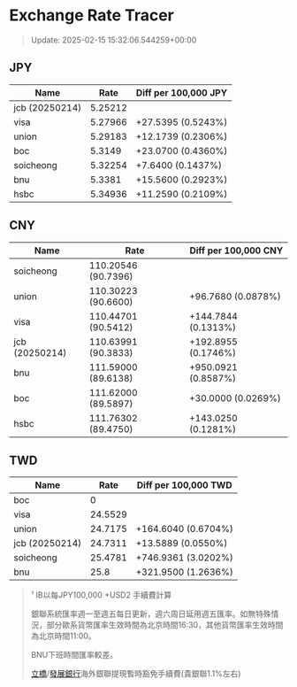 # Exchange Rate Tracer

> Update: 2025-02-15 15:32:06.544259+00:00

## JPY

| Name           |    Rate | Diff per 100,000 JPY   |
|----------------|---------|------------------------|
| jcb (20250214) | 5.25212 |                        |
| visa           | 5.27966 | +27.5395 (0.5243%)     |
| union          | 5.29183 | +12.1739 (0.2306%)     |
| boc            | 5.3149  | +23.0700 (0.4360%)     |
| soicheong      | 5.32254 | +7.6400 (0.1437%)      |
| bnu            | 5.3381  | +15.5600 (0.2923%)     |
| hsbc           | 5.34936 | +11.2590 (0.2109%)     |

## CNY

| Name           | Rate                | Diff per 100,000 CNY   |
|----------------|---------------------|------------------------|
| soicheong      | 110.20546	(90.7396) |                        |
| union          | 110.30223	(90.6600) | +96.7680 (0.0878%)     |
| visa           | 110.44701	(90.5412) | +144.7844 (0.1313%)    |
| jcb (20250214) | 110.63991	(90.3833) | +192.8955 (0.1746%)    |
| bnu            | 111.59000	(89.6138) | +950.0921 (0.8587%)    |
| boc            | 111.62000	(89.5897) | +30.0000 (0.0269%)     |
| hsbc           | 111.76302	(89.4750) | +143.0250 (0.1281%)    |

## TWD

| Name           |    Rate | Diff per 100,000 TWD   |
|----------------|---------|------------------------|
| boc            |  0      |                        |
| visa           | 24.5529 |                        |
| union          | 24.7175 | +164.6040 (0.6704%)    |
| jcb (20250214) | 24.7311 | +13.5889 (0.0550%)     |
| soicheong      | 25.4781 | +746.9361 (3.0202%)    |
| bnu            | 25.8    | +321.9500 (1.2636%)    |


> ¹ IB以每JPY100,000 +USD2 手續費計算
>
> 銀聯系統匯率週一至週五每日更新，週六周日延用週五匯率。如無特殊情況，部分歐系貨幣匯率生效時間為北京時間16:30，其他貨幣匯率生效時間為北京時間11:00。
>
> BNU下班時間匯率較差。
>
> [立橋](https://www.wlbank.com.mo/uploads/ueditor/file/20181211/1544536513900230.pdf)/[發展銀行](https://www.mdb.com.mo/Service_Charges_20230728.pdf)海外銀聯提現暫時豁免手續費(貴銀聯1.1%左右)


